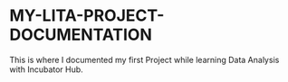# MY-LITA-PROJECT-DOCUMENTATION
This is where I documented my first Project while learning Data Analysis with  Incubator Hub.
